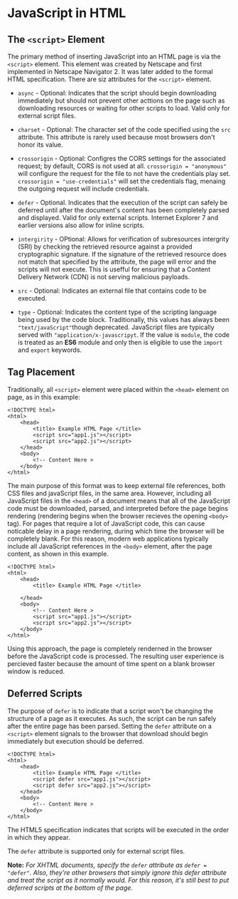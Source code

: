 # JavaScript in HTML

## The `<script>` Element

The primary method of inserting JavaScript into an HTML page is via the `<script>` element. This element was created by Netscape and first implemented in Netscape Navigator 2. It was later added to the formal HTML specification. There are siz attributes for the `<script>` element.

- `async` - Optional: Indicates that the script should begin downloading immediately but should not prevent other acttions on the page such as downloading resources or waiting for other scripts to load. Valid only for external script files.

- `charset` - Optional: The character set of the code specified using the `src` attribute. This attribute is rarely used because most browsers don't honor its value.

- `crossorigin` - Optional: Configres the CORS settings for the associated request; by default, CORS is not used at all. `crossorigin = "anonymous"` will configure the request for the file to not have the credentials play set. `crossorigin = "use-credentials"` will set the credentials flag, menaing the outgoing request will include credentials.

- `defer` - Optional. Indicates that the execution of the script can safely be deferred until after the document's content has been completely parsed and displayed. Valid for only external scripts. Internet Explorer 7 and earlier versions also allow for inline scripts.

- `intergirity` - OPtional: Allows for verification of subresources intergrity (SRI) by checking the retrieved resource against a provided cryptographic signature. If the signature of the retrieved resource does not match that specified by the attribute, the page will error and the scripts will not execute. This is usefful for ensuring that a Content Delivery Network (CDN) is not serving malicious payloads.

- `src` - Optional: Indicates an external file that contains code to be executed.

- `type` - Optional: Indicates the content type of the scripting language being used by the code block. Traditionally, this values has always been `"text/javaScript"`though deprecated. JavaScript files are typically served with `"application/x-javascripyt`. If the value is `module`, the code is treated as an **ES6** module and only then is eligible to use the `import` and `export` keywords.

## Tag Placement

Traditionally, all `<script>` element were placed within the `<head>` element on page, as in this example:

```
<!DOCTYPE html>
<html>
    <head>
        <title> Example HTML Page </title>
        <script src="app1.js"></script>
        <script src="app2.js"></script>
    </head>
    <body>
        <!-- Content Here >
    </body>
</html>
```

The main purpose of this format was to keep external file references, both CSS files and javaScript files, in the same area. However, including all JavaScript files in the `<head>` of a document means that all of the JavaScript code must be downloaded, parsed, and interpreted before the page begins rendering (rendering begins when the browser recieves the opening `<body>` tag). For pages that require a lot of JavaScript code, this can cause noticable delay in a page rendering, during which time the browser will be completely blank. For this reason, modern web applications typically include all JavaScript references in the `<body>` element, after the page content, as shown in this example.

```
<!DOCTYPE html>
<html>
    <head>
        <title> Example HTML Page </title>

    </head>
    <body>
        <!-- Content Here >
        <script src="app1.js"></script>
        <script src="app2.js"></script>
    </body>
</html>
```

Using this approach, the page is completely renderned in the browser before the JavaScript code is processed. The resulting user experience is percieved faster because the amount of time spent on a blank browser window is reduced.

## Deferred Scripts

The purpose of `defer` is to indicate that a script won't be changing the structure of a page as it executes. As such, the script can be run safely after the entire page has been parsed. Setting the `defer` attribute on a `<script>` element signals to the browser that download should begin immediately but execution should be deferred.

```
<!DOCTYPE html>
<html>
    <head>
        <title> Example HTML Page </title>
        <script defer src="app1.js"></script>
        <script defer src="app2.js"></script>
    </head>
    <body>
        <!-- Content Here >
    </body>
</html>
```

The HTML5 specification indicates that scripts will be executed in the order in which they appear.

The `defer` attribute is supported only for external script files.

**Note:** _For XHTML documents, specify the `defer` attribute as `defer = "defer"`. Also, they're other browsers that simply ignore this defer attribute and treat the script as it normally would. For this reason, it's still best to put deferred scripts at the bottom of the page._
